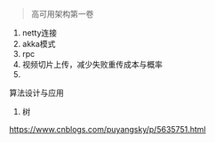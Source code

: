
> 高可用架构第一卷
1. netty连接
1. akka模式
3. rpc
4. 视频切片上传，减少失败重传成本与概率
5.




算法设计与应用
1. 树




https://www.cnblogs.com/puyangsky/p/5635751.html
